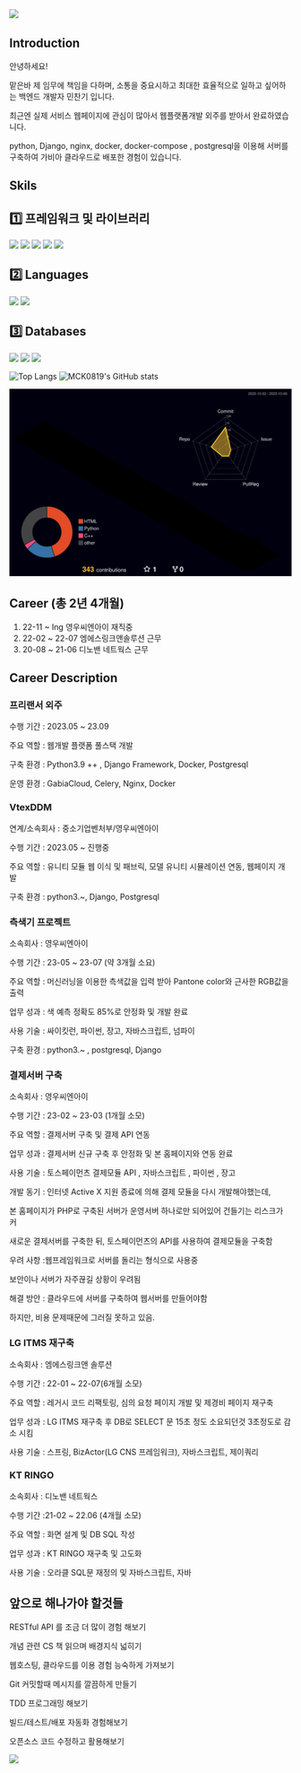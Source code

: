 <img src="https://capsule-render.vercel.app/api?type=waving&color=gradient&customColorList=30&height=200&section=header&text=Welcome!&fontSize=65&fontColor=ffffff&fontAlignY=35" />

## Introduction
안녕하세요! 

맡은바 제 임무에 책임을 다하며, 소통을 중요시하고 최대한 효율적으로 일하고 싶어하는 백엔드 개발자 민찬기 입니다.

최근엔 실제 서비스 웹페이지에 관심이 많아서 웹플랫폼개발 외주를 받아서 완료하였습니다.

python, Django, nginx, docker, docker-compose , postgresql을 이용해 서버를 구축하여 가비아 클라우드로 배포한 경험이 있습니다.

## Skils

## 1️⃣ 프레임워크 및 라이브러리
<img src="https://img.shields.io/badge/Django-092E20?style=flat&logo=Django&logoColor=white"/> <img src="https://img.shields.io/badge/Selenium-43B02A?style=flat&logo=selenium&logoColor=white"/> <img src="https://img.shields.io/badge/Celery-37814A?style=flat&logo=celery&logoColor=white"/> <img src="https://img.shields.io/badge/Pycharm-000000?style=flat&logo=pycharm&logoColor=white"/>
<img src="https://img.shields.io/badge/VSCODE-007ACC?style=flat&logo=visualstudiocode&logoColor=white"/>

## 2️⃣ Languages
<img src="https://img.shields.io/badge/Python-3776AB?style=flat&logo=Python&logoColor=white"/> <img src="https://img.shields.io/badge/JavaScript-F7DF1E?style=flat&logo=javascript&logoColor=white"/>

## 3️⃣ Databases
<img src="https://img.shields.io/badge/PostgreSQL-4169E1?style=flat&logo=postgresql&logoColor=white"/> <img src="https://img.shields.io/badge/Mysql-4479A1?style=flat&logo=mysql&logoColor=white"/> <img src="https://img.shields.io/badge/Oracle-F80000?style=flat&logo=oracle&logoColor=white"/>

![Top Langs](https://github-readme-stats.vercel.app/api/top-langs/?username=MCK0819&layout=compact&theme=dark) ![MCK0819's GitHub stats](https://github-readme-stats.vercel.app/api?username=MCK0819&show_icons=true&theme=tokyonight)

![](./profile-3d-contrib/profile-night-rainbow.svg)

## Career (총 2년 4개월)
1. 22-11 ~ Ing   영우씨엔아이 재직중
2. 22-02 ~ 22-07 엠에스링크앤솔루션 근무 
3. 20-08 ~ 21-06 디노밴 네트웍스 근무 

## Career Description

### 프리랜서 외주

수행 기간 : 2023.05 ~ 23.09

주요 역할 : 웹개발 플랫폼 풀스택 개발

구축 환경 :  Python3.9 ++ , Django Framework, Docker, Postgresql

운영 환경 : GabiaCloud, Celery, Nginx, Docker

### VtexDDM
연계/소속회사 : 중소기업벤처부/영우씨엔아이

수행 기간 : 2023.05 ~ 진행중

주요 역할 : 유니티 모듈 웹 이식 및 패브릭, 모델 유니티 시뮬레이션 연동, 웹페이지 개발

구축 환경 : python3.~, Django, Postgresql


### 측색기 프로젝트
소속회사 : 영우씨엔아이

수행 기간 : 23-05 ~ 23-07 (약 3개월 소요)

주요 역할 : 머신러닝을 이용한 측색값을 입력 받아 Pantone color와 근사한 RGB값을 출력

업무 성과 : 색 예측 정확도 85%로 안정화 및 개발 완료

사용 기술 : 싸이킷런, 파이썬, 장고, 자바스크립트, 넘파이

구축 환경 : python3.~ , postgresql, Django


### 결제서버 구축
소속회사 : 영우씨엔아이

수행 기간 : 23-02 ~ 23-03 (1개월 소모)

주요 역할 : 결제서버 구축 및 결제 API 연동

업무 성과 : 결제서버 신규 구축 후 안정화 및 본 홈페이지와 연동 완료

사용 기술 : 토스페이먼츠 결제모듈 API , 자바스크립트 , 파이썬 , 장고

개발 동기 : 인터넷 Active X 지원 종료에 의해 결제 모듈을 다시 개발해야했는데,

본 홈페이지가 PHP로 구축된 서버가 운영서버 하나로만 되어있어 건들기는 리스크가 커

새로운 결제서버를 구축한 뒤, 토스페이먼츠의 API를 사용하여 결제모듈을 구축함

우려 사항 :웹프레임워크로 서버를 돌리는 형식으로 사용중

보안이나 서버가 자주끊길 상황이 우려됨

해결 방안 :  클라우드에 서버를 구축하여 웹서버를 만들어야함

하지만, 비용 문제때문에 그러질 못하고 있음.

### LG ITMS 재구축
소속회사 : 엠에스링크앤 솔루션

수행 기간 : 22-01 ~ 22-07(6개월 소모)

주요 역할 : 레거시 코드 리팩토링, 심의 요청 페이지 개발 및 제경비 페이지 재구축

업무 성과 : LG ITMS 재구축 후 DB로 SELECT 문 15초 정도 소요되던것 3초정도로 감소 시킴

사용 기술 : 스프링, BizActor(LG CNS 프레임워크), 자바스크립트, 제이쿼리 

### KT RINGO
소속회사 : 디노밴 네트웍스

수행 기간 :21-02 ~ 22.06 (4개월 소모)

주요 역할 : 화면 설계 및 DB SQL 작성

업무 성과 : KT RINGO 재구축 및 고도화

사용 기술 : 오라클 SQL문 재정의 및 자바스크립트, 자바

## 앞으로 해나가야 할것들
RESTful API 를 조금 더 많이 경험 해보기

개념 관련 CS 책 읽으며 배경지식 넓히기

웹호스팅, 클라우드를 이용 경험 능숙하게 가져보기

Git 커밋할때 메시지를 깔끔하게 만들기

TDD 프로그래밍 해보기

빌드/테스트/배포 자동화 경험해보기

오픈소스 코드 수정하고 활용해보기

<img src="https://capsule-render.vercel.app/api?type=waving&color=gradient&customColorList=30&height=200&section=footer&text=Bye!&fontSize=55&fontColor=ffffff&fontAlignY=65" />
